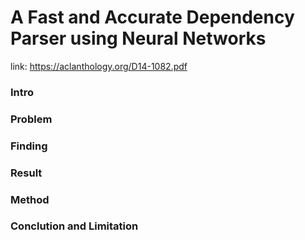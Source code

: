 # A Fast and Accurate Dependency Parser using Neural Networks
link: https://aclanthology.org/D14-1082.pdf
### Intro

### Problem

### Finding

### Result

### Method

### Conclution and Limitation


